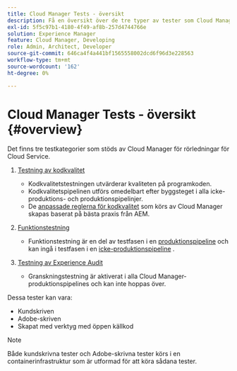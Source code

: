 ```yaml
---
title: Cloud Manager Tests - översikt
description: Få en översikt över de tre typer av tester som Cloud Manager automatiskt kör för att säkerställa kvaliteten på din anpassade kod.
exl-id: 5f5c97b1-4180-4f49-af8b-257d4744766e
solution: Experience Manager
feature: Cloud Manager, Developing
role: Admin, Architect, Developer
source-git-commit: 646ca4f4a441bf1565558002dcd6f96d3e228563
workflow-type: tm+mt
source-wordcount: '162'
ht-degree: 0%

---
```



# Cloud Manager Tests - översikt {#overview}

Det finns tre testkategorier som stöds av Cloud Manager för rörledningar för Cloud Service.

1. [Testning av kodkvalitet](/help/implementing/cloud-manager/code-quality-testing.md)

   * Kodkvalitetstestningen utvärderar kvaliteten på programkoden.
   * Kodkvalitetspipelinen utförs omedelbart efter byggsteget i alla icke-produktions- och produktionspipelinjer.
   * De [anpassade reglerna för kodkvalitet](/help/implementing/cloud-manager/custom-code-quality-rules.md) som körs av Cloud Manager skapas baserat på bästa praxis från AEM.

1. [Funktionstestning](/help/implementing/cloud-manager/functional-testing.md)

   * Funktionstestning är en del av testfasen i en [produktionspipeline](/help/implementing/cloud-manager/configuring-pipelines/configuring-production-pipelines.md) och kan ingå i testfasen i en [icke-produktionspipeline](/help/implementing/cloud-manager/configuring-pipelines/configuring-non-production-pipelines.md) .

1. [Testning av Experience Audit](/help/implementing/cloud-manager/experience-audit-testing.md)

   * Granskningstestning är aktiverat i alla Cloud Manager-produktionspipelines och kan inte hoppas över.

Dessa tester kan vara:

* Kundskriven
* Adobe-skriven
* Skapat med verktyg med öppen källkod

>[!NOTE]
>
> Både kundskrivna tester och Adobe-skrivna tester körs i en containerinfrastruktur som är utformad för att köra sådana tester.
